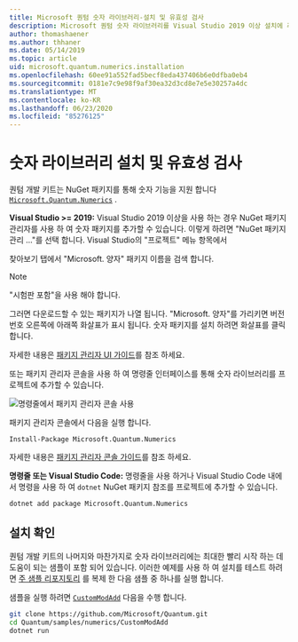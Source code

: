 ```yaml
---
title: Microsoft 퀀텀 숫자 라이브러리-설치 및 유효성 검사
description: Microsoft 퀀텀 숫자 라이브러리를 Visual Studio 2019 이상 설치에 추가 하는 방법에 대해 알아봅니다.
author: thomashaener
ms.author: thhaner
ms.date: 05/14/2019
ms.topic: article
uid: microsoft.quantum.numerics.installation
ms.openlocfilehash: 60ee91a552fad5becf8eda437406b6e0dfba0eb4
ms.sourcegitcommit: 0181e7c9e98f9af30ea32d3cd8e7e5e30257a4dc
ms.translationtype: MT
ms.contentlocale: ko-KR
ms.lasthandoff: 06/23/2020
ms.locfileid: "85276125"
---
```

# <a name="numerics-library-installation-and-validation"></a>숫자 라이브러리 설치 및 유효성 검사

퀀텀 개발 키트는 NuGet 패키지를 통해 숫자 기능을 지원 합니다 [`Microsoft.Quantum.Numerics`](https://www.nuget.org/packages/Microsoft.Quantum.Numerics) .

**Visual Studio >= 2019:** Visual Studio 2019 이상을 사용 하는 경우 NuGet 패키지 관리자를 사용 하 여 숫자 패키지를 추가할 수 있습니다.
이렇게 하려면 "NuGet 패키지 관리 ..."를 선택 합니다. Visual Studio의 "프로젝트" 메뉴 항목에서

찾아보기 탭에서 "Microsoft. 양자" 패키지 이름을 검색 합니다.

> [!NOTE]
> "시험판 포함"을 사용 해야 합니다.

그러면 다운로드할 수 있는 패키지가 나열 됩니다.
"Microsoft. 양자"를 가리키면 버전 번호 오른쪽에 아래쪽 화살표가 표시 됩니다.
숫자 패키지를 설치 하려면 화살표를 클릭 합니다.

자세한 내용은 [패키지 관리자 UI 가이드](https://docs.microsoft.com/nuget/tools/package-manager-ui)를 참조 하세요.

또는 패키지 관리자 콘솔을 사용 하 여 명령줄 인터페이스를 통해 숫자 라이브러리를 프로젝트에 추가할 수 있습니다.

![명령줄에서 패키지 관리자 콘솔 사용](~/media/vs2017-nuget-console-menu.png)

패키지 관리자 콘솔에서 다음을 실행 합니다.

```
Install-Package Microsoft.Quantum.Numerics
```

자세한 내용은 [패키지 관리자 콘솔 가이드](https://docs.microsoft.com/nuget/tools/package-manager-console)를 참조 하세요.

**명령줄 또는 Visual Studio Code:** 명령줄을 사용 하거나 Visual Studio Code 내에서 명령을 사용 하 여 `dotnet` NuGet 패키지 참조를 프로젝트에 추가할 수 있습니다.

```dotnetcli
dotnet add package Microsoft.Quantum.Numerics
```


## <a name="verifying-your-installation"></a>설치 확인

퀀텀 개발 키트의 나머지와 마찬가지로 숫자 라이브러리에는 최대한 빨리 시작 하는 데 도움이 되는 샘플이 포함 되어 있습니다.
이러한 예제를 사용 하 여 설치를 테스트 하려면 [주 샘플 리포지토리](https://github.com/Microsoft/Quantum) 를 복제 한 다음 샘플 중 하나를 실행 합니다.

샘플을 실행 하려면 [`CustomModAdd`](https://github.com/microsoft/Quantum/tree/master/samples/numerics/CustomModAdd) 다음을 수행 합니다.

```bash
git clone https://github.com/Microsoft/Quantum.git
cd Quantum/samples/numerics/CustomModAdd
dotnet run
```
